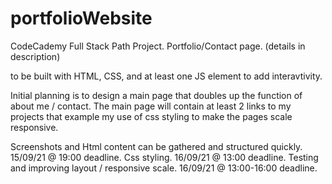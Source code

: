 # portfolioWebsite

CodeCademy Full Stack Path Project. 
Portfolio/Contact page. (details in description)

to be built with  HTML, CSS, and at least one JS element to add interavtivity. 

Initial planning is to design a main page that doubles up the function of about me / contact. 
The main page will contain at least 2 links to my projects that example my use of css styling to make the pages scale responsive.

Screenshots and Html content can be gathered and structured quickly. 15/09/21 @ 19:00 deadline.
Css styling. 16/09/21 @ 13:00 deadline.
Testing and improving layout / responsive scale.  16/09/21 @ 13:00-16:00 deadline.
